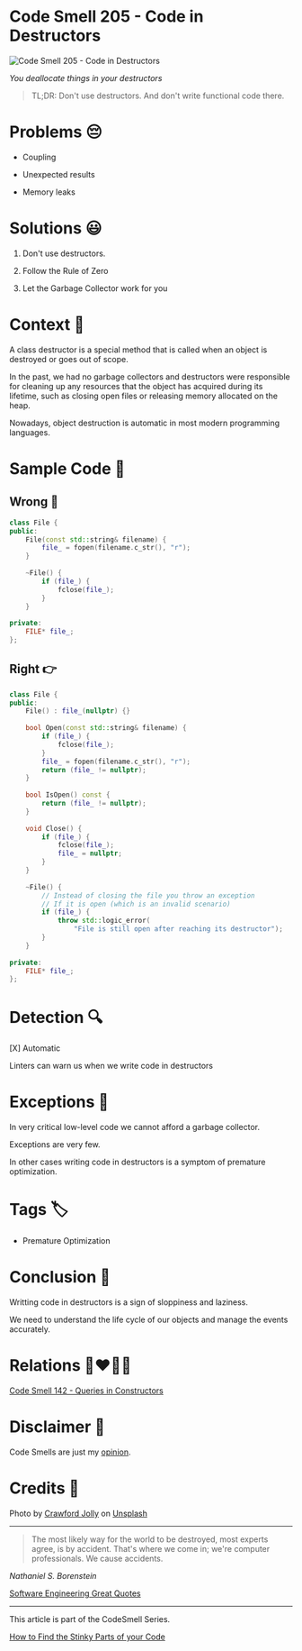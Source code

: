 # Code Smell 205 - Code in Destructors
            
![Code Smell 205 - Code in Destructors](Code%20Smell%20205%20-%20Code%20in%20Destructors.jpg)

*You deallocate things in your destructors*

> TL;DR: Don't use destructors. And don't write functional code there.

# Problems 😔 

- Coupling

- Unexpected results

- Memory leaks

# Solutions 😃

1. Don't use destructors. 

2. Follow the Rule of Zero

3. Let the Garbage Collector work for you

# Context 💬

A class destructor is a special method that is called when an object is destroyed or goes out of scope.  

In the past, we had no garbage collectors and destructors were responsible for cleaning up any resources that the object has acquired during its lifetime, such as closing open files or releasing memory allocated on the heap.

Nowadays, object destruction is automatic in most modern programming languages. 

# Sample Code 📖

## Wrong 🚫

<!-- [Gist Url](https://gist.github.com/mcsee/73df39bf0fcbf9537ed210cf367daac6) -->

```cpp
class File {
public:
    File(const std::string& filename) {
        file_ = fopen(filename.c_str(), "r");
    }
    
    ~File() {
        if (file_) {
            fclose(file_);
        }
    }
    
private:
    FILE* file_;
};
```

## Right 👉

<!-- [Gist Url](https://gist.github.com/mcsee/a0423d39f6b1310dadb049e4188f5fc5) -->

```cpp
class File {
public:
    File() : file_(nullptr) {}
    
    bool Open(const std::string& filename) {
        if (file_) {
            fclose(file_);
        }
        file_ = fopen(filename.c_str(), "r");
        return (file_ != nullptr);
    }
    
    bool IsOpen() const {
        return (file_ != nullptr);
    }
    
    void Close() {
        if (file_) {
            fclose(file_);
            file_ = nullptr;
        }
    }
    
    ~File() {
        // Instead of closing the file you throw an exception 
        // If it is open (which is an invalid scenario)
        if (file_) {
            throw std::logic_error(
                "File is still open after reaching its destructor");
        }
    }
    
private:
    FILE* file_;
};
```

# Detection 🔍

[X] Automatic 

Linters can warn us when we write code in destructors

# Exceptions 🛑

In very critical low-level code we cannot afford a garbage collector. 

Exceptions are very few. 

In other cases writing code in destructors is a symptom of premature optimization.

# Tags 🏷️

- Premature Optimization

# Conclusion 🏁

Writting code in destructors is a sign of sloppiness and laziness. 

We need to understand the life cycle of our objects and manage the events accurately.

# Relations 👩‍❤️‍💋‍👨

[Code Smell 142 - Queries in Constructors](https://github.com/mcsee/Software-Design-Articles/tree/main/Articles/Code%20Smells/Code%20Smell%20142%20-%20Queries%20in%20Constructors/readme.md)

# Disclaimer 📘

Code Smells are just my [opinion](https://github.com/mcsee/Software-Design-Articles/tree/main/Articles/Blogging/I%20Wrote%20More%20than%2090%20Articles%20on%202021%20Here%20is%20What%20I%20Learned/readme.md).

# Credits 🙏

Photo by [Crawford Jolly](https://unsplash.com/@crawford) on [Unsplash](https://unsplash.com/photos/-YIf-1h_g1E)
  
* * *

> The most likely way for the world to be destroyed, most experts agree, is by accident. That's where we come in; we're computer professionals. We cause accidents.

_Nathaniel S. Borenstein_
 
[Software Engineering Great Quotes](https://github.com/mcsee/Software-Design-Articles/tree/main/Articles/Quotes/Software%20Engineering%20Great%20Quotes/readme.md)

* * *

This article is part of the CodeSmell Series.

[How to Find the Stinky Parts of your Code](https://github.com/mcsee/Software-Design-Articles/tree/main/Articles/Code%20Smells/How%20to%20Find%20the%20Stinky%20parts%20of%20your%20Code/readme.md)